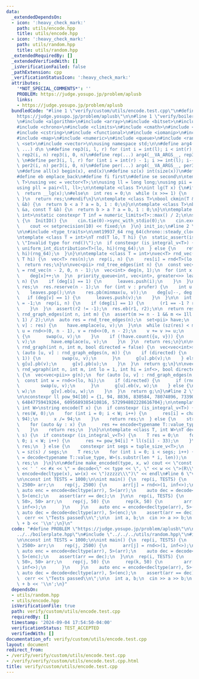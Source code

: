 ```yaml
---
data:
  _extendedDependsOn:
  - icon: ':heavy_check_mark:'
    path: utils/encode.hpp
    title: utils/encode.hpp
  - icon: ':heavy_check_mark:'
    path: utils/random.hpp
    title: utils/random.hpp
  _extendedRequiredBy: []
  _extendedVerifiedWith: []
  _isVerificationFailed: false
  _pathExtension: cpp
  _verificationStatusIcon: ':heavy_check_mark:'
  attributes:
    '*NOT_SPECIAL_COMMENTS*': ''
    PROBLEM: https://judge.yosupo.jp/problem/aplusb
    links:
    - https://judge.yosupo.jp/problem/aplusb
  bundledCode: "#line 1 \"verify/custom/utils/encode.test.cpp\"\n#define PROBLEM \"\
    https://judge.yosupo.jp/problem/aplusb\"\n\n#line 1 \"verify/boilerplate.hpp\"\
    \n#include <algorithm>\n#include <array>\n#include <bitset>\n#include <cassert>\n\
    #include <chrono>\n#include <climits>\n#include <cmath>\n#include <cstdint>\n\
    #include <cstring>\n#include <functional>\n#include <iomanip>\n#include <iostream>\n\
    #include <map>\n#include <numeric>\n#include <queue>\n#include <random>\n#include\
    \ <set>\n#include <vector>\n\nusing namespace std;\n\n#define arg4(a, b, c, d,\
    \ ...) d\n \n#define rep3(i, l, r) for (int i = int(l); i < int(r); i++)\n#define\
    \ rep2(i, n) rep3(i, 0, n)\n#define rep(...) arg4(__VA_ARGS__, rep3, rep2) (__VA_ARGS__)\n\
    \ \n#define per3(i, l, r) for (int i = int(r) - 1; i >= int(l); i--)\n#define\
    \ per2(i, n) per3(i, 0, n)\n#define per(...) arg4(__VA_ARGS__, per3, per2) (__VA_ARGS__)\n\
    \n#define all(x) begin(x), end(x)\n#define sz(x) int(size(x))\n#define pb push_back\n\
    #define eb emplace_back\n#define fi first\n#define se second\n\ntemplate <class\
    \ T>\nusing vec = vector<T>;\n\nusing ll = long long;\nusing pii = pair<int, int>;\n\
    using pll = pair<ll, ll>;\n\ntemplate <class T>\nint lg(T x) {\n#if __has_builtin(__lg)\n\
    \  return __lg(x);\n#else\n  int res = 0;\n  while (x >>= 1) {\n    res++;\n \
    \ }\n  return res;\n#endif\n}\n\ntemplate <class T>\nbool ckmin(T &a, const T\
    \ &b) {\n  return b < a ? a = b, 1 : 0;\n}\n\ntemplate <class T>\nbool ckmax(T\
    \ &a, const T &b) {\n  return b > a ? a = b, 1 : 0;\n}\n\ntemplate <class T =\
    \ int>\nstatic constexpr T inf = numeric_limits<T>::max() / 2;\n\nstruct InitIO\
    \ {\n  InitIO() {\n    cin.tie(0)->sync_with_stdio(0);\n    cin.exceptions(cin.failbit);\n\
    \    cout << setprecision(10) << fixed;\n  }\n} init_io;\n#line 2 \"utils/random.hpp\"\
    \n\n#include <type_traits>\n\nmt19937_64 rng_64(chrono::steady_clock::now().time_since_epoch().count());\n\
    \ntemplate <class T = int>\nT rnd(T lo, T hi) {\n  static_assert(is_arithmetic_v<T>,\
    \ \"Invalid type for rnd()\");\n  if constexpr (is_integral_v<T>) {\n    return\
    \ uniform_int_distribution<T>(lo, hi)(rng_64);\n  } else {\n    return uniform_real_distribution<T>(lo,\
    \ hi)(rng_64);\n  }\n}\n\ntemplate <class T = int>\nvec<T> rnd_vec(int n, T lo,\
    \ T hi) {\n  vec<T> res(n);\n  rep(i, n) {\n    res[i] = rnd<T>(lo, hi);\n  }\n\
    \  return res;\n}\n\nvec<pii> rnd_tree_edges(int n) {\n  const vec<int> prufer\
    \ = rnd_vec(n - 2, 0, n - 1);\n  vec<int> deg(n, 1);\n  for (int x : prufer) {\n\
    \    deg[x]++;\n  }\n  priority_queue<int, vec<int>, greater<>> leaves;\n  rep(i,\
    \ n) {\n    if (deg[i] == 1) {\n      leaves.push(i);\n    }\n  }\n\n  vec<pii>\
    \ res;\n  res.reserve(n - 1);\n  for (int v : prufer) {\n    int u = leaves.top();\n\
    \    leaves.pop();\n\n    res.pb(minmax(u, v));\n    deg[u]--, deg[v]--;\n\n \
    \   if (deg[v] == 1) {\n      leaves.push(v);\n    }\n  }\n\n  int r1 = -1, r2\
    \ = -1;\n  rep(i, n) {\n    if (deg[i] == 1) {\n      (r1 == -1 ? r1 : r2) = i;\n\
    \    }\n  }\n  assert(r2 != -1);\n  res.eb(r1, r2);\n\n  return res;\n}\n\nvec<pii>\
    \ rnd_graph_edges(int n, int m) {\n  assert(m >= n - 1 && m <= 1ll * n * (n -\
    \ 1) / 2);\n\n  auto res = rnd_tree_edges(n);\n  set<pii> have;\n  for (auto [u,\
    \ v] : res) {\n    have.emplace(u, v);\n  }\n\n  while (sz(res) < m) {\n    int\
    \ u = rnd<>(0, n - 1), v = rnd<>(0, n - 2);\n    v += v >= u;\n    if (u > v)\
    \ {\n      swap(u, v);\n    }\n    if (!have.count({u, v})) {\n      res.eb(u,\
    \ v);\n      have.emplace(u, v);\n    }\n  }\n  return res;\n}\n\nvec<vec<int>>\
    \ rnd_graph(int n, int m, bool directed = false) {\n  vec<vec<int>> g(n);\n  for\
    \ (auto [u, v] : rnd_graph_edges(n, m)) {\n    if (directed) {\n      if (rnd<>(0,\
    \ 1)) {\n        swap(u, v);\n      }\n      g[u].pb(v);\n    } else {\n     \
    \ g[u].pb(v);\n      g[v].pb(u);\n    }\n  }\n  return g;\n}\n\nvec<vec<pii>>\
    \ rnd_wgraph(int n, int m, int lo = 1, int hi = inf<>, bool directed = false)\
    \ {\n  vec<vec<pii>> g(n);\n  for (auto [u, v] : rnd_graph_edges(n, m)) {\n  \
    \  const int w = rnd<>(lo, hi);\n    if (directed) {\n      if (rnd<>(0, 1)) {\n\
    \        swap(u, v);\n      }\n      g[u].eb(v, w);\n    } else {\n      g[u].eb(v,\
    \ w);\n      g[v].eb(u, w);\n    }\n  }\n  return g;\n}\n#line 2 \"utils/encode.hpp\"\
    \n\nconstexpr ll pow_94[10] = {1, 94, 8836, 830584, 78074896, 7339040224, 689869781056,\
    \ 64847759419264, 6095689385410816, 572994802228616704};\n\ntemplate <class T,\
    \ int W>\nstring encode(T x) {\n  if constexpr (is_integral_v<T>) {\n    string\
    \ res(W, 0);\n    for (int i = 0; i < W; i++) {\n      res[i] = char(33 + x %\
    \ 94);\n      x /= 94;\n    }\n    return res;\n  } else {\n    string res;\n\
    \    for (auto &y : x) {\n      res += encode<typename T::value_type, W>(y);\n\
    \    }\n    return res;\n  }\n}\n\ntemplate <class T, int W>\nT decode(string\
    \ s) {\n  if constexpr (is_integral_v<T>) {\n    T res = 0;\n    for (int i =\
    \ 0; i < W; i++) {\n      res += pow_94[i] * ll(s[i] - 33);\n    }\n    return\
    \ res;\n  } else {\n    constexpr int segs = tuple_size_v<T>;\n    const int len\
    \ = sz(s) / segs;\n    T res;\n    for (int i = 0; i < segs; i++) {\n      res[i]\
    \ = decode<typename T::value_type, W>(s.substr(len * i, len));\n    }\n    return\
    \ res;\n  }\n}\n\n#define make_encoded(type, x, w) cout << \"const \" << type\
    \ << ' ' << #x << \" = decode<\" << type << \", \" << w << \">(R\\\"zzzzz(\" <<\
    \ encode<decltype(x), w>(x) << \")zzzzz\\\")\" << endl\n#line 6 \"verify/custom/utils/encode.test.cpp\"\
    \n\nconst int TESTS = 1000;\n\nint main() {\n  rep(i, TESTS) {\n    array<int,\
    \ 2500> arr;\n    rep(j, 2500) {\n      arr[j] = rnd<>(1, inf<>);\n    }\n   \
    \ auto enc = encode<decltype(arr), 5>(arr);\n    auto dec = decode<decltype(arr),\
    \ 5>(enc);\n    assert(arr == dec);\n  }\n\n  rep(i, TESTS) {\n    array<array<int,\
    \ 50>, 50> arr;\n    rep(j, 50) {\n      rep(k, 50) {\n        arr[j][k] = rnd<>(1,\
    \ inf<>);\n      }\n    }\n    auto enc = encode<decltype(arr), 5>(arr);\n   \
    \ auto dec = decode<decltype(arr), 5>(enc);\n    assert(arr == dec);\n  }\n\n\
    \  cerr << \"Tests passed\\n\";\n\n  int a, b;\n  cin >> a >> b;\n  cout << a\
    \ + b << '\\n';\n}\n"
  code: "#define PROBLEM \"https://judge.yosupo.jp/problem/aplusb\"\n\n#include \"\
    ../../boilerplate.hpp\"\n#include \"../../../utils/random.hpp\"\n#include \"../../../utils/encode.hpp\"\
    \n\nconst int TESTS = 1000;\n\nint main() {\n  rep(i, TESTS) {\n    array<int,\
    \ 2500> arr;\n    rep(j, 2500) {\n      arr[j] = rnd<>(1, inf<>);\n    }\n   \
    \ auto enc = encode<decltype(arr), 5>(arr);\n    auto dec = decode<decltype(arr),\
    \ 5>(enc);\n    assert(arr == dec);\n  }\n\n  rep(i, TESTS) {\n    array<array<int,\
    \ 50>, 50> arr;\n    rep(j, 50) {\n      rep(k, 50) {\n        arr[j][k] = rnd<>(1,\
    \ inf<>);\n      }\n    }\n    auto enc = encode<decltype(arr), 5>(arr);\n   \
    \ auto dec = decode<decltype(arr), 5>(enc);\n    assert(arr == dec);\n  }\n\n\
    \  cerr << \"Tests passed\\n\";\n\n  int a, b;\n  cin >> a >> b;\n  cout << a\
    \ + b << '\\n';\n}"
  dependsOn:
  - utils/random.hpp
  - utils/encode.hpp
  isVerificationFile: true
  path: verify/custom/utils/encode.test.cpp
  requiredBy: []
  timestamp: '2024-09-04 17:54:50-04:00'
  verificationStatus: TEST_ACCEPTED
  verifiedWith: []
documentation_of: verify/custom/utils/encode.test.cpp
layout: document
redirect_from:
- /verify/verify/custom/utils/encode.test.cpp
- /verify/verify/custom/utils/encode.test.cpp.html
title: verify/custom/utils/encode.test.cpp
---
```

